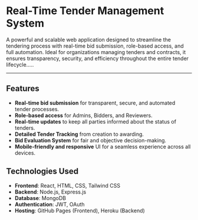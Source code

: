 # Real-Time Tender Management System
A powerful and scalable web application designed to streamline the tendering process with real-time bid submission, role-based access, and full automation. Ideal for organizations managing tenders and contracts, it ensures transparency, security, and efficiency throughout the entire tender lifecycle.....


---

## Features

- **Real-time bid submission** for transparent, secure, and automated tender processes.
- **Role-based access** for Admins, Bidders, and Reviewers.
- **Real-time updates** to keep all parties informed about the status of tenders.
- **Detailed Tender Tracking** from creation to awarding.
- **Bid Evaluation System** for fair and objective decision-making.
- **Mobile-friendly and responsive** UI for a seamless experience across all devices.



## Technologies Used

- **Frontend**: React, HTML, CSS, Tailwind CSS
- **Backend**: Node.js, Express.js
- **Database**: MongoDB
- **Authentication**: JWT, OAuth
- **Hosting**: GitHub Pages (Frontend), Heroku (Backend)


